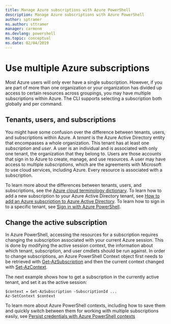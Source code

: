 ```yaml
---
title: Manage Azure subscriptions with Azure PowerShell
description: Manage Azure subscriptions with Azure PowerShell
author: sptramer
ms.author: sttramer
manager: carmonm
ms.devlang: powershell
ms.topic: conceptual
ms.date: 02/04/2019
---
```

# Use multiple Azure subscriptions

Most Azure users will only ever have a single subscription. However, if you are part of more than one organization or your organization has
divided up access to certain resources across groupings, you may have multiple subscriptions within Azure. The CLI supports selecting a subscription
both globally and per command.

## Tenants, users, and subscriptions

You might have some confusion over the difference between tenants, users, and subscriptions within Azure. A _tenant_ is the Azure Active Directory
entity that encompasses a whole organization. This tenant has at least one _subscription_ and _user_. A user is an individual and is associated
with only one tenant, the organization that they belong to. Users are those accounts that sign in to Azure to create, manage, and use resources.
A user may have access to multiple _subscriptions_, which are the agreements with Microsoft to use cloud services, including Azure. Every resource
is associated with a subscription.

To learn more about the differences between tenants, users, and subscriptions, see the
[Azure cloud terminology dictionary](/azure/azure-glossary-cloud-terminology).  To learn how to add a new subscription to your Azure Active
Directory tenant, see
[How to add an Azure subscription to Azure Active Directory](/azure/active-directory/active-directory-how-subscriptions-associated-directory).
To learn how to sign in to a specific tenant, see [Sign in with Azure PowerShell](/powershell/azure/authenticate-azureps).

## Change the active subscription

In Azure PowerShell, accessing the resources for a subscription requires changing the subscription associated with your current Azure session.
This is done by modifying the active session context, the information about which tenant, subscription, and user cmdlets should be run against.
In order to change subscriptions, an Azure PowerShell Context object first needs to be retrieved with [Get-AzSubscription](/powershell/module/az.accounts/get-azsubscription)
and then the current context changed with [Set-AzContext](/powershell/module/az.accounts/set-azcontext).

The next example shows how to get a subscription in the currently active tenant, and set it as the active session:

```powershell-interactive
$context = Get-AzSubscription -SubscriptionId ...
Az-SetContext $context
```

To learn more about Azure PowerShell contexts, including how to save them and quickly switch between them for working with multiple subscriptions easily, see [Persist credentials with Azure PowerShell contexts](context-persistence.md)
